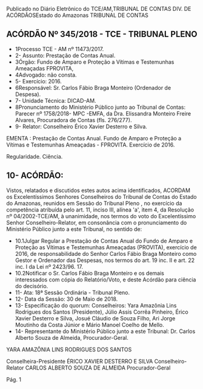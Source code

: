 Publicado  no  Diário Eletrônico do TCE/AM,TRIBUNAL DE CONTAS DIV. DE  ACÓRDÃOSEstado do Amazonas TRIBUNAL DE CONTAS

## ACÓRDÃO Nº 345/2018 - TCE - TRIBUNAL PLENO

- 1Processo TCE - AM nº 11473/2017.
- 2- Assunto: Prestação de Contas Anual.
- 3Órgão: Fundo  de  Amparo  e  Proteção  a  Vítimas  e  Testemunhas  Ameaçadas  FPROVITA,
- 4Advogado: não consta.
- 5- Exercício: 2016.
- 6Responsável: Sr. Carlos Fábio Braga Monteiro (Ordenador de Despesa).
- 7- Unidade Técnica: DICAD-AM.
- 8Pronunciamento do Ministério Público junto ao Tribunal de Contas: Parecer nº 1758/2018- MPC -EMFA, da Dra. Elissandra Monteiro Freire Alvares, Procuradora de Contas (fls. 276/277).
- 9- Relator: Conselheiro Érico Xavier Desterro e Silva.

EMENTA : Prestação  de  Contas  Anual.  Fundo  de Amparo e Proteção a Vítimas e Testemunhas Ameaçadas - FPROVITA. Exercício de 2016.

Regularidade. Ciência.

## 10- ACÓRDÃO:

Vistos, relatados e discutidos estes autos acima identificados, ACORDAM os Excelentíssimos Senhores Conselheiros do Tribunal de Contas do Estado do Amazonas,  reunidos  em  Sessão  do Tribunal  Pleno ,  no  exercício  da  competência atribuída pelo art. 11, inciso III, alínea 'a', item 4, da Resolução nº 04/2002-TCE/AM, à unanimidade, nos termos do voto do Excelentíssimo Senhor Conselheiro-Relator, em consonância com  o  pronunciamento  do  Ministério  Público  junto  a  este  Tribunal,  no sentido de:

- 10.1Julgar  Regular a  Prestação  de  Contas  Anual  do  Fundo  de Amparo  e  Proteção  as  Vítimas  e  Testemunhas  Ameaçadas (PROVITA),  exercício  de  2016,  de  responsabilidade  do Senhor Carlos  Fábio  Braga  Monteiro como  Gestor  e  Ordenador  das Despesas, nos termos do art. 19 inc. II e art.  22 inc. I da Lei nº 2423/96. 17.
- 10.2Notificar o Sr.  Carlos  Fábio  Braga  Monteiro e  os  demais interessados com cópia do Relatório/Voto, e deste Acórdão para ciência do decisório.
- 11- Ata: 18ª Sessão Ordinária - Tribunal Pleno.
- 12- Data da Sessão: 30 de Maio de 2018.
- 13- Especificação do quorum: Conselheiros: Yara Amazônia Lins Rodrigues dos Santos (Presidente), Júlio Assis Corrêa Pinheiro, Érico Xavier Desterro e Silva, Josué Cláudio de Souza Filho, Ari Jorge Moutinho da Costa Júnior e Mário Manoel Coelho de Mello.
- 14- Representante  do  Ministério  Público  junto  a  este  Tribunal: Dr. Carlos  Alberto Souza de Almeida, Procurador-Geral.

YARA AMAZÔNIA LINS RODRIGUES DOS SANTOS

Conselheira-Presidente ÉRICO XAVIER DESTERRO E SILVA Conselheiro-Relator CARLOS ALBERTO SOUZA DE ALMEIDA Procurador-Geral

Pág. 1
